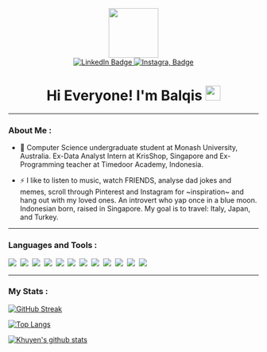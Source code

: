 <div id="header" align="center">
  <img src="https://media.giphy.com/media/XDYIuWmMqeEKmqEfEp/giphy.gif" width="100"/>
  
  <div id="badges">
  <a href="https://www.linkedin.com/in/balqisk">
    <img src="https://img.shields.io/badge/LinkedIn-blue?style=for-the-badge&logo=linkedin&logoColor=white" alt="LinkedIn Badge"/>
  </a>
  <a href="https://open.spotify.com/playlist/2lCu3XR6qCUcWv0k59wGTV?si=39f406af9b6042fd">
    <img src="https://img.shields.io/badge/Spotify-darkgreen?style=for-the-badge&logo=spotify&logoColor=white" alt="Instagra, Badge"/>
  </a>
</div>
  
  <h1>
  Hi Everyone! I'm Balqis
  <img src="https://media.giphy.com/media/hvRJCLFzcasrR4ia7z/giphy.gif" width="30px"/>
</h1>
</div>

---

### About Me :
- :telescope: Computer Science undergraduate student at Monash University, Australia. Ex-Data Analyst Intern at KrisShop, Singapore and Ex-Programming teacher at Timedoor Academy, Indonesia. 

- :zap: I like to listen to music, watch FRIENDS, analyse dad jokes and memes, scroll through Pinterest and Instagram for ~inspiration~ and hang out with my loved ones. An introvert who yap once in a blue moon. Indonesian born, raised in Singapore. My goal is to travel: Italy, Japan, and Turkey. 

---

### Languages and Tools :
<div>
  <img src="https://img.shields.io/badge/C%23-239120?style=for-the-badge&logo=c-sharp&logoColor=white" />&nbsp;
  <img src="https://img.shields.io/badge/Python-3776AB?style=for-the-badge&logo=python&logoColor=white" />&nbsp;
  <img src="https://img.shields.io/badge/HTML-239120?style=for-the-badge&logo=html5&logoColor=white" />&nbsp;
  <img src="https://img.shields.io/badge/CSS-239120?&style=for-the-badge&logo=css3&logoColor=white" />&nbsp;
  <img src="https://img.shields.io/badge/JavaScript-F7DF1E?style=for-the-badge&logo=javascript&logoColor=black" />&nbsp;
  <img src="https://img.shields.io/badge/.NET-5C2D91?style=for-the-badge&logo=.net&logoColor=white" />&nbsp;
  <img src="https://img.shields.io/badge/TypeScript-007ACC?style=for-the-badge&logo=typescript&logoColor=white" />&nbsp;
  <img src="https://img.shields.io/badge/Java-ED8B00?style=for-the-badge&logo=java&logoColor=white" />&nbsp;
  <img src="https://img.shields.io/badge/PHP-777BB4?style=for-the-badge&logo=php&logoColor=white" />&nbsp;
  <img src="https://img.shields.io/badge/Swift-FA7343?style=for-the-badge&logo=swift&logoColor=white" />&nbsp;
  <img src="https://img.shields.io/badge/React-20232A?style=for-the-badge&logo=react&logoColor=61DAFB" />&nbsp;
  <img src="https://img.shields.io/badge/GIT-E44C30?style=for-the-badge&logo=git&logoColor=white" />
</div>

---

### My Stats :

[![GitHub Streak](http://github-readme-streak-stats.herokuapp.com?user=Balqiskinanti&theme=dark&background=000000)](https://git.io/streak-stats)


[![Top Langs](https://github-readme-stats.vercel.app/api/top-langs/?username=Balqiskinanti&layout=compact&theme=vision-friendly-dark)](https://github.com/anuraghazra/github-readme-stats)

[![Khuyen's github stats](https://github-readme-stats.vercel.app/api?username=Balqiskinanti&count_private=true&show_icons=true&theme=radical&hide_rank=false)](https://github.com/anuraghazra/github-readme-stats)

